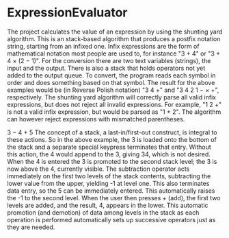 # ExpressionEvaluator

The project calculates the value of an expression by using the shunting yard algorithm. This is an stack-based algorithm that produces a postfix notation string, starting from an infixed one. Infix expressions are the form of mathematical notation most people are used to, for instance "3 + 4" or "3 + 4 × (2 − 1)". For the conversion there are two text variables (strings), the input and the output. There is also a stack that holds operators not yet added to the output queue. To convert, the program reads each symbol in order and does something based on that symbol. The result for the above examples would be (in Reverse Polish notation) "3 4 +" and "3 4 2 1 − × +", respectively.
The shunting yard algorithm will correctly parse all valid infix expressions, but does not reject all invalid expressions. For example, "1 2 +" is not a valid infix expression, but would be parsed as "1 + 2". The algorithm can however reject expressions with mismatched parentheses.

3 − 4 + 5
The concept of a stack, a last-in/first-out construct, is integral to these actions. So in the above example, the 3 is loaded onto the bottom of the stack and a separate special keypress terminates that entry. Without this action, the 4 would append to the 3, giving 34, which is not desired. When the 4 is entered the 3 is promoted to the second stack level; the 3 is now above the 4, currently visible. The subtraction operator acts immediately on the first two levels of the stack contents, subtracting the lower value from the upper, yielding -1 at level one. This also terminates data entry, so the 5 can be immediately entered. This automatically raises the -1 to the second level. When the user then presses + (add), the first two levels are added, and the result, 4, appears in the lower. This automatic promotion (and demotion) of data among levels in the stack as each operation is performed automatically sets up successive operators just as they are needed.
